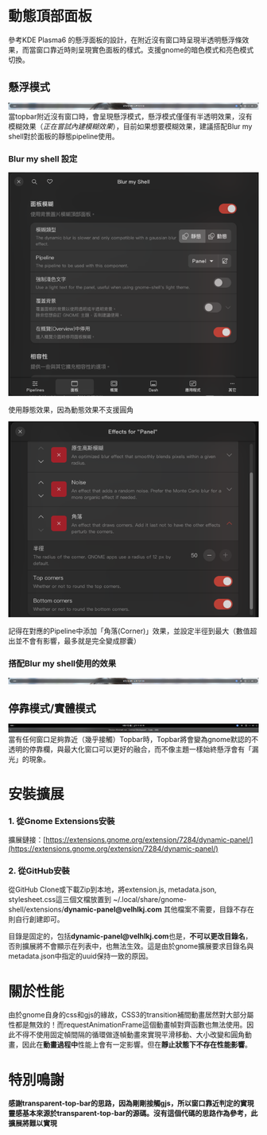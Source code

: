 # 動態頂部面板
參考KDE Plasma6 的懸浮面板的設計，在附近沒有窗口時呈現半透明懸浮條效果，而當窗口靠近時則呈現實色面板的樣式。支援gnome的暗色模式和亮色模式切換。

## 懸浮模式
![懸浮模式](readme_images/transparent.png)
當topbar附近沒有窗口時，會呈現懸浮模式，懸浮模式僅僅有半透明效果，沒有模糊效果（*正在嘗試內建模糊效果*），目前如果想要模糊效果，建議搭配Blur my shell對於面板的靜態pipeline使用。
### Blur my shell 設定
![Blur my shell 設定](readme_images/bms_settings1.png)

使用靜態效果，因為動態效果不支援圓角

![Blur my shell Pipeline 設定](readme_images/bms_settings2.png)

記得在對應的Pipeline中添加「角落(Corner)」效果，並設定半徑到最大（數值超出並不會有影響，最多就是完全變成膠囊）
### 搭配Blur my shell使用的效果
![帶模糊的懸浮效果](readme_images/blur.png)

## 停靠模式/實體模式
![停靠模式](readme_images/solid.png)
當有任何窗口足夠靠近（幾乎接觸）Topbar時，Topbar將會變為gnome默認的不透明的停靠欄，與最大化窗口可以更好的融合，而不像主題一樣始終懸浮會有「漏光」的現象。

# 安裝擴展
### 1. 從Gnome Extensions安裝
擴展鏈接：[https://extensions.gnome.org/extension/7284/dynamic-panel/](https://extensions.gnome.org/extension/7284/dynamic-panel/)
### 2. 從GitHub安裝
從GitHub Clone或下載Zip到本地，將extension.js, metadata.json, stylesheet.css這三個文檔放置到 ~/.local/share/gnome-shell/extensions/**dynamic-panel&commat;velhlkj&period;com** 其他檔案不需要，目錄不存在則自行創建即可。

目錄是固定的，包括**dynamic-panel&commat;velhlkj&period;com**也是，**不可以更改目錄名**，否則擴展將不會顯示在列表中，也無法生效。這是由於gnome擴展要求目錄名與metadata.json中指定的uuid保持一致的原因。

# 關於性能
由於gnome自身的css和gjs的緣故，CSS3的transition補間動畫居然對大部分屬性都是無效的！而requestAnimationFrame這個動畫幀對齊函數也無法使用。因此不得不使用固定幀間隔的循環做逐幀動畫來實現平滑移動、大小改變和圓角動畫，因此在**動畫過程中**性能上會有一定影響。但在**靜止狀態下不存在性能影響**。

# 特別鳴謝
**感謝transparent-top-bar的思路，因為剛剛接觸gjs，所以窗口靠近判定的實現靈感基本來源於transparent-top-bar的源碼。沒有這個代碼的思路作為參考，此擴展將難以實現**
